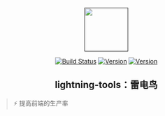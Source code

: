 <p align="center"><a href="" target="_blank"><img width="100"src="http://outt0i9l8.bkt.clouddn.com/lightning.png"></a></p>

<p align="center">
    <a href=""><img src="https://img.shields.io/travis/super2god/lightning-tools.svg" alt="Build Status"></a>
    <a href=""><img src="https://img.shields.io/npm/v/npm.svg" alt="Version"></a>
    <a href=""><img src="https://img.shields.io/badge/style-plastic-purple.svg?lodash=lodash" alt="Version"></a>
</p>

<h2 align="center">lightning-tools：雷电鸟</h2>

> :zap: 提高前端的生产率